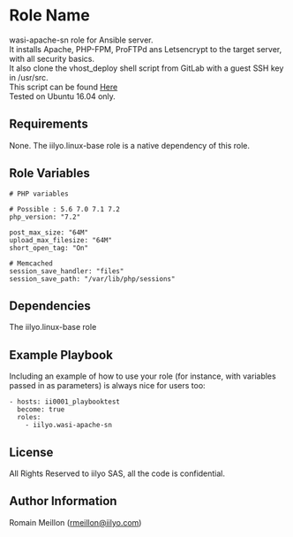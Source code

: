 Role Name
=========

wasi-apache-sn role for Ansible server.  
It installs Apache, PHP-FPM, ProFTPd ans Letsencrypt to the target server, with all security basics.  
It also clone the vhost_deploy shell script from GitLab with a guest SSH key in /usr/src.  
This script can be found [Here](https://gitlab.com/iilyoteam/vhost_deploy_apache)  
Tested on Ubuntu 16.04 only.


Requirements
------------

None. The iilyo.linux-base role is a native dependency of this role.

Role Variables
--------------

```
# PHP variables

# Possible : 5.6 7.0 7.1 7.2
php_version: "7.2"

post_max_size: "64M"
upload_max_filesize: "64M"
short_open_tag: "On"

# Memcached
session_save_handler: "files"
session_save_path: "/var/lib/php/sessions"
```

Dependencies
------------

The iilyo.linux-base role

Example Playbook
----------------

Including an example of how to use your role (for instance, with variables passed in as parameters) is always nice for users too:

    - hosts: ii0001_playbooktest
      become: true
      roles:
        - iilyo.wasi-apache-sn

License
-------

All Rights Reserved to iilyo SAS, all the code is confidential.

Author Information
------------------

Romain Meillon (rmeillon@iilyo.com)
